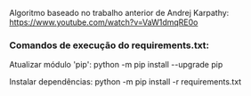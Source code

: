 Algoritmo baseado no trabalho anterior de Andrej Karpathy: https://www.youtube.com/watch?v=VaW1dmqRE0o

### Comandos de execução do requirements.txt:

Atualizar módulo 'pip': python -m pip install --upgrade pip

Instalar dependências:  python -m pip install -r requirements.txt
